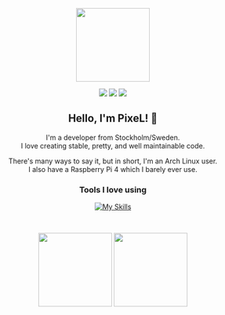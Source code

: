 <div align="center">

<img src="https://avatars.githubusercontent.com/u/68365263?v=4" height="150" width="150">

<a href="https://twitter.com/P_i_x_3_L"><img src="https://img.shields.io/badge/X-%23000000.svg?style=for-the-badge&logo=X&logoColor=white&link=https://twitter.com/P_i_x_3_L"></a>
<a href="https://www.reddit.com/user/P_i_x_3_L/"><img src="https://img.shields.io/badge/Reddit-FF4500?style=for-the-badge&logo=reddit&logoColor=white"></a>
<a href="https://discord.com/users/649531918374928395"><img src="https://img.shields.io/badge/Discord-%235865F2.svg?style=for-the-badge&logo=discord&logoColor=white&"></a>
<br/>

## Hello, I'm PixeL! 👋

I'm a developer from Stockholm/Sweden.  
I love creating stable, pretty, and well maintainable code.  

There's many ways to say it, but in short, I'm an Arch Linux user.  
I also have a Raspberry Pi 4 which I barely ever use.  

### Tools I love using

[![My Skills](https://skillicons.dev/icons?i=linux,neovim,git,cpp,c,javascript,python,rust,bash,lua,regex,cmake,discordjs,nodejs,expressjs,vuejs,vite,qt,docker,mongodb,sqlite,postgresql&perline=11)](https://skillicons.dev)

<span>&#8203;</span>

<img align="top" src="https://github-readme-stats-ten-kohl-19.vercel.app/api?username=Pickzelle&theme=gruvbox&bg_color=00000000&hide_border=true&hide_title=true&hide=stars" height="150" />
<img align="top" src="https://github-readme-stats-ten-kohl-19.vercel.app/api/top-langs/?username=Pickzelle&theme=gruvbox&bg_color=00000000&hide_border=true&hide_title=true&layout=donut&langs_count=6" height="150" /> 

</div>
